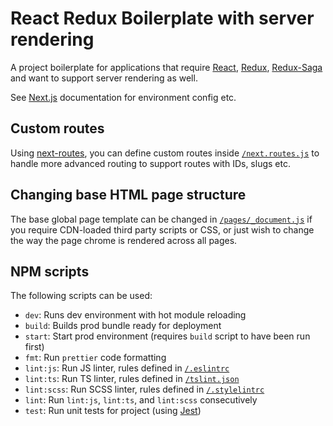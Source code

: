React Redux Boilerplate with server rendering
=============================================

A project boilerplate for applications that require [React](https://facebook.github.io/react/),
[Redux](http://redux.js.org/), [Redux-Saga](https://redux-saga.js.org/) and want to support
server rendering as well.

See [Next.js](https://github.com/zeit/next.js/) documentation for environment config etc.

Custom routes
-------------
Using [next-routes](https://www.npmjs.com/package/next-routes), you can define custom routes inside
[`/next.routes.js`](./next.routes.js) to handle more advanced routing to support routes with IDs, slugs etc.

Changing base HTML page structure
---------------------------------
The base global page template can be changed in [`/pages/_document.js`](./pages/_document.js)
if you require CDN-loaded third party scripts or CSS, or just wish to change the way the page chrome
is rendered across all pages.

NPM scripts
-----------
The following scripts can be used:
- `dev`: Runs dev environment with hot module reloading
- `build`: Builds prod bundle ready for deployment
- `start`: Start prod environment (requires `build` script to have been run first)
- `fmt`: Run `prettier` code formatting
- `lint:js`: Run JS linter, rules defined in [`/.eslintrc`](./.eslintrc)
- `lint:ts`: Run TS linter, rules defined in [`/tslint.json`](./tslint.json)
- `lint:scss`: Run SCSS linter, rules defined in [`/.stylelintrc`](./.stylelintrc)
- `lint`: Run `lint:js`, `lint:ts`, and `lint:scss` consecutively
- `test`: Run unit tests for project (using [Jest](https://facebook.github.io/jest/))
